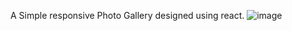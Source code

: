 A Simple responsive Photo Gallery designed using react.
![image](https://user-images.githubusercontent.com/49184195/116676899-2dfae180-a9c5-11eb-960a-c2cb0a353944.png)

